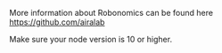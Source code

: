 More information about Robonomics can be found here https://github.com/airalab

Make sure your node version is 10 or higher. 